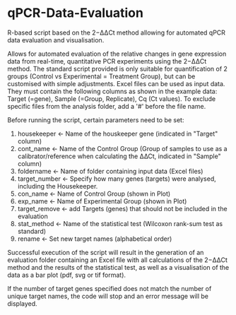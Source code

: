 # qPCR-Data-Evaluation
R-based script based on the 2−ΔΔCt method allowing for automated qPCR data evaluation and visualisation.


Allows for automated evaluation of the relative changes in gene expression data from real-time, quantitative PCR experiments using the 2−ΔΔCt method. 
The standard script provided is only suitable for quantification of 2 groups (Control vs Experimental = Treatment Group), but can be customised with simple adjustments.
Excel files can be used as input data. They must contain the following columns as shown in the example data: Target (=gene), Sample (=Group, Replicate), Cq (Ct values). 
To exclude specific files from the analysis folder, add a '#' before the file name.


Before running the script, certain parameters need to be set:

1) housekeeper <- Name of the houskeeper gene (indicated in "Target" column)
2) cont_name <- Name of the Control Group (Group of samples to use as a calibrator/reference when calculating the ∆∆Ct, indicated in "Sample" column)
3) foldername <- Name of folder containing input data (Excel files)
4) target_number <- Specify how many genes (targets) were analysed, including the Housekeeper.
5) con_name <- Name of Control Group (shown in Plot)
6) exp_name <- Name of Experimental Group (shown in Plot)
7) target_remove <- add Targets (genes) that should not be included in the evaluation
8) stat_method <- Name of the statistical test (Wilcoxon rank-sum test as standard)
9) rename <- Set new target names (alphabetical order)

Successful execution of the script will result in the generation of an evaluation folder containing an Excel file with all calculations of the 2−ΔΔCt method and the results of the statistical test, 
as well as a visualisation of the data as a bar plot (pdf, svg or tif format).

If the number of target genes specified does not match the number of unique target names, the code will stop and an error message will be displayed.

